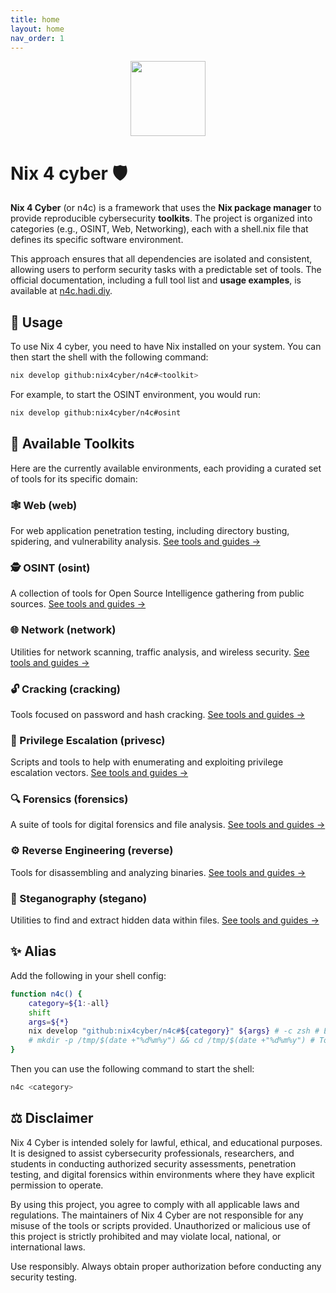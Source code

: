 ```yaml
---
title: home
layout: home
nav_order: 1
---
```


<div align="center">
    <img src="https://raw.githubusercontent.com/nix4cyber/n4c/main/assets/logo.png" width="120px" />
</div>

# Nix 4 cyber 🛡️

**Nix 4 Cyber** (or n4c) is a framework that uses the **Nix package manager** to
provide reproducible cybersecurity **toolkits**. The project is organized into
categories (e.g., OSINT, Web, Networking), each with a shell.nix file that
defines its specific software environment.

This approach ensures that all dependencies are isolated and consistent,
allowing users to perform security tasks with a predictable set of tools. The
official documentation, including a full tool list and **usage examples**, is
available at [n4c.hadi.diy](https://n4c.hadi.diy).

## 🚀 Usage

To use Nix 4 cyber, you need to have Nix installed on your system. You can then
start the shell with the following command:

```bash
nix develop github:nix4cyber/n4c#<toolkit>
```

For example, to start the OSINT environment, you would run:

```bash
nix develop github:nix4cyber/n4c#osint
```

## 🧰 Available Toolkits

Here are the currently available environments, each providing a curated set of
tools for its specific domain:

### 🕸️ Web (web)

For web application penetration testing, including directory busting, spidering,
and vulnerability analysis.
[See tools and guides &rarr;](https://n4c.hadi.diy/web/)

### 🕵️ OSINT (osint)

A collection of tools for Open Source Intelligence gathering from public
sources. [See tools and guides &rarr;](https://n4c.hadi.diy/osint/)

### 🌐 Network (network)

Utilities for network scanning, traffic analysis, and wireless security.
[See tools and guides &rarr;](https://n4c.hadi.diy/network/)

### 🔓 Cracking (cracking)

Tools focused on password and hash cracking.
[See tools and guides &rarr;](https://n4c.hadi.diy/cracking/)

### 👑 Privilege Escalation (privesc)

Scripts and tools to help with enumerating and exploiting privilege escalation
vectors. [See tools and guides &rarr;](https://n4c.hadi.diy/privesc/)

### 🔍 Forensics (forensics)

A suite of tools for digital forensics and file analysis.
[See tools and guides &rarr;](https://n4c.hadi.diy/forensics/)

### ⚙️ Reverse Engineering (reverse)

Tools for disassembling and analyzing binaries.
[See tools and guides &rarr;](https://n4c.hadi.diy/reverse/)

### 🤫 Steganography (stegano)

Utilities to find and extract hidden data within files.
[See tools and guides &rarr;](https://n4c.hadi.diy/stegano/)

## ✨ Alias

Add the following in your shell config:

```bash
function n4c() {
    category=${1:-all}
    shift
    args=${*}
    nix develop "github:nix4cyber/n4c#${category}" ${args} # -c zsh # Escape the $ with ''$ in nix
    # mkdir -p /tmp/$(date +"%d%m%y") && cd /tmp/$(date +"%d%m%y") # To create a temporary directory
}
```

Then you can use the following command to start the shell:

```bash
n4c <category>
```

## ⚖️ Disclaimer

Nix 4 Cyber is intended solely for lawful, ethical, and educational purposes. It
is designed to assist cybersecurity professionals, researchers, and students in
conducting authorized security assessments, penetration testing, and digital
forensics within environments where they have explicit permission to operate.

By using this project, you agree to comply with all applicable laws and
regulations. The maintainers of Nix 4 Cyber are not responsible for any misuse
of the tools or scripts provided. Unauthorized or malicious use of this project
is strictly prohibited and may violate local, national, or international laws.

Use responsibly. Always obtain proper authorization before conducting any
security testing.
